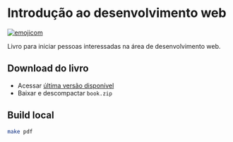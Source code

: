 # Introdução ao desenvolvimento web

[![emojicom](https://img.shields.io/badge/emojicom-%F0%9F%90%9B%20%F0%9F%86%95%20%F0%9F%92%AF%20%F0%9F%91%AE%20%F0%9F%86%98%20%F0%9F%92%A4-%23fff)](http://neni.dev/emojicom)

Livro para iniciar pessoas interessadas na área de desenvolvimento web.

## Download do livro

- Acessar [última versão disponível](https://github.com/nenitf/intro-dev-web/releases/latest)
- Baixar e descompactar `book.zip`

## Build local

```sh
make pdf
```
